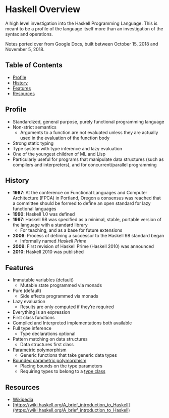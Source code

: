 # Haskell Overview
A high level investigation into the Haskell Programming Language. This is meant to be a profile of the language itself more than an investigation of the syntax and operations.

Notes ported over from Google Docs, built between October 15, 2018 and November 5, 2018.

## Table of Contents
* [Profile](#profile)
* [History](#history)
* [Features](#features)
* [Resources](#resources)

## Profile
* Standardized, general purpose, purely functional programming language
* Non-strict semantics
  * Arguments to a function are not evaluated unless they are actually used in the evaluation of the function body
* Strong static typing
* Type system with type inference and lazy evaluation
* One of the youngest children of ML and Lisp
* Particularly useful for programs that manipulate data structures (such as compilers and interpreters), and for concurrent/parallel programming

## History
* **1987**: At the conference on Functional Languages and Computer Architecture (FPCA) in Portland, Oregon a consensus was reached that a committee should be formed to define an open standard for lazy functional languages
* **1990**: Haskell 1.0 was defined
* **1997**: Haskell 98 was specified as a minimal, stable, portable version of the language with a standard library
  * For teaching, and as a base for future extensions
* **2006**: Process of defining a successor to the Haskell 98 standard began
  * Informally named *Haskell Prime*
* **2009**: First revision of Haskell Prime (Haskell 2010) was announced
* **2010**: Haskell 2010 was published

## Features
* Immutable variables (default)
  * Mutable state programmed via monads
* Pure (default)
  * Side effects programmed via monads
* Lazy evaluation
  * Results are only computed if they’re required
* Everything is an expression
* First class functions
* Compiled and Interpreted implementations both available
* Full type inference
  * Type declarations optional
* Pattern matching on data structures
  * Data structures first class
* [Parametric polymorphism](https://en.wikipedia.org/wiki/Parametric_polymorphism)
  * Generic functions that take generic data types
* [Bounded parametric polymorphism](https://en.wikipedia.org/wiki/Bounded_quantification)
  * Placing bounds on the type parameters
  * Requiring types to belong to a [type class](https://en.wikipedia.org/wiki/Type_class)

## Resources
* [Wikipedia](https://en.wikipedia.org/wiki/Haskell_(programming_language))
* [https://wiki.haskell.org/A_brief_introduction_to_Haskell](https://wiki.haskell.org/A_brief_introduction_to_Haskell)

